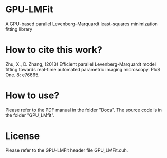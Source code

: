 # GPU-LMFit
A GPU-based parallel Levenberg–Marquardt least-squares minimization fitting library

# How to cite this work?
Zhu, X., D. Zhang, (2013) Efficient parallel Levenberg-Marquardt model fitting towards real-time automated parametric imaging microscopy. PloS One. 8: e76665.

# How to use?
Please refer to the PDF manual in the folder "Docs".
The source code is in the folder "GPU_LMfit".

# License
Please refer to the GPU-LMFit header file GPU_LMFit.cuh.
